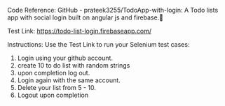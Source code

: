 Code Reference: GitHub - prateek3255/TodoApp-with-login: A Todo lists app with social login built on angular js and firebase.📃

Test Link: https://todo-list-login.firebaseapp.com/

Instructions:
Use the Test Link to run your Selenium test cases:
1. Login using your github account.
2. create 10 to do list with random strings
3. upon completion log out.
4. Login again with the same account.
5. Delete your list from 5 - 10.
6. Logout upon completion